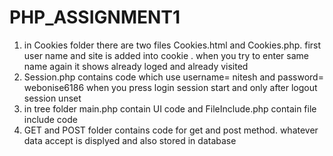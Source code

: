 PHP_ASSIGNMENT1
===============


1) in Cookies folder there are two files Cookies.html and Cookies.php. first user name and site is added into cookie . when you try to enter same name again it shows already loged and already visited 
 2)  Session.php contains code which use username= nitesh and password= webonise6186 when you press login session start and only after logout session unset
 3) in tree folder main.php contain UI code  and FileInclude.php  contain file include code
 4) GET and POST folder contains code for get and post method. whatever data accept is displyed and also stored in database 
